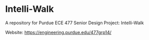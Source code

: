 # Intelli-Walk
A repository for Purdue ECE 477 Senior Design Project: Intelli-Walk

Website: https://engineering.purdue.edu/477grp14/

